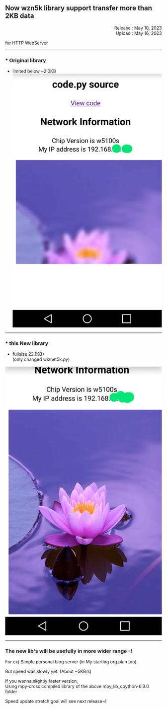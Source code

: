 ## Now wzn5k library support transfer more than 2KB data
<div width=360px align="right">Release : May 10, 2023</div>   
<div width=360px align="right">Upload : May 16, 2023</div>               

       
for HTTP WebServer
______
### * Original library   
- limited below ~2.0KB   
![Before](/images/MORE/Screenshot_2023-05-15-19-50-04_3-1.png)



______    
### * this New library   
- fullsize 22.1KB+   
(only changed wiznet5k.py)

![After](/images/MORE/Screenshot_2023-05-15-19-51-46_2-1.png)


______
       
### The new lib's will be usefully in more wider range -!

For ex) Simple personal blog server (in My starting org.plan too)

But speed was slowly yet. (About ~5KB/s)

If you wanna slightly faster version,   
Using mpy-cross compiled library of the above mpy_lib_cpython-6.3.0 folder

Speed update stretch goal will see next release~!


